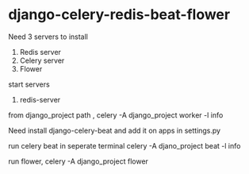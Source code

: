 # django-celery-redis-beat-flower

Need 3 servers to install
1) Redis server
2) Celery server
3) Flower

start servers 
1) redis-server

from django_project path , celery -A django_project worker -l info

Need install django-celery-beat and add it on apps in settings.py


run celery beat in seperate terminal
celery -A djano_project beat -l info


run flower, celery -A django_project flower

